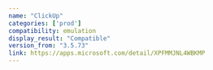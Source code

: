 ```yaml
---
name: "ClickUp"
categories: ['prod']
compatibility: emulation
display_result: "Compatible"
version_from: "3.5.73"
link: https://apps.microsoft.com/detail/XPFMMJNL4WBKMP
---
```

